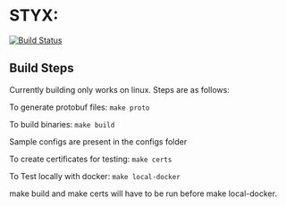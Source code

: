 # STYX:

[![Build Status](https://img.shields.io/travis/navinds25/styx)](https://travis-ci.org/navinds25/styx)

## Build Steps

Currently building only works on linux. Steps are as follows:

To generate protobuf files:
``` make proto ```

To build binaries:
``` make build ```

Sample configs are present in the configs folder

To create certificates for testing:
``` make certs ```

To Test locally with docker:
``` make local-docker ```

make build and make certs will have to be run before make local-docker.